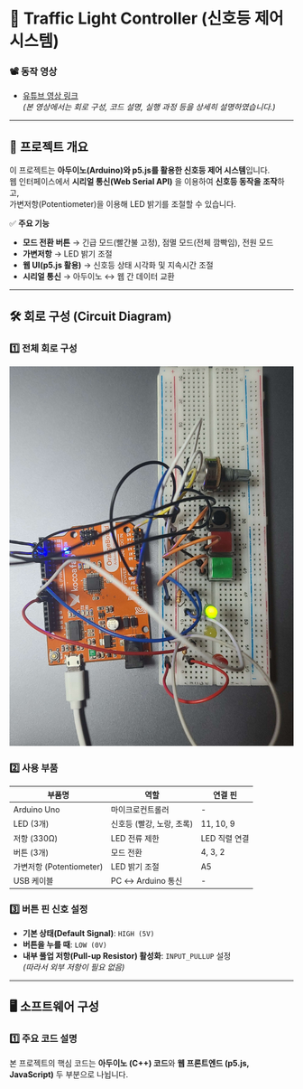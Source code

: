 # 🚦 **Traffic Light Controller (신호등 제어 시스템)**  

### 📽️ **동작 영상**
- [유튜브 영상 링크](https://youtu.be/예시링크)  
  *(본 영상에서는 회로 구성, 코드 설명, 실행 과정 등을 상세히 설명하였습니다.)*  

---

## 📜 **프로젝트 개요**
이 프로젝트는 **아두이노(Arduino)와 p5.js를 활용한 신호등 제어 시스템**입니다.  
웹 인터페이스에서 **시리얼 통신(Web Serial API)** 을 이용하여 **신호등 동작을 조작**하고,  
가변저항(Potentiometer)을 이용해 LED 밝기를 조절할 수 있습니다.

✅ **주요 기능**  
- **모드 전환 버튼** → 긴급 모드(빨간불 고정), 점멸 모드(전체 깜빡임), 전원 모드  
- **가변저항** → LED 밝기 조절  
- **웹 UI(p5.js 활용)** → 신호등 상태 시각화 및 지속시간 조절  
- **시리얼 통신** → 아두이노 ↔ 웹 간 데이터 교환  

---

## 🛠️ **회로 구성 (Circuit Diagram)**  

### **1️⃣ 전체 회로 구성**
![회로 구성도](image/20250316_221535.jpg)  

### **2️⃣ 사용 부품**
| 부품명 | 역할 | 연결 핀 |
|--------|------|--------|
| Arduino Uno | 마이크로컨트롤러 | - |
| LED (3개) | 신호등 (빨강, 노랑, 초록) | 11, 10, 9 |
| 저항 (330Ω) | LED 전류 제한 | LED 직렬 연결 |
| 버튼 (3개) | 모드 전환 | 4, 3, 2 |
| 가변저항 (Potentiometer) | LED 밝기 조절 | A5 |
| USB 케이블 | PC ↔ Arduino 통신 | - |

### **3️⃣ 버튼 핀 신호 설정**
- **기본 상태(Default Signal)**: `HIGH (5V)`
- **버튼을 누를 때**: `LOW (0V)`
- **내부 풀업 저항(Pull-up Resistor) 활성화**: `INPUT_PULLUP` 설정  
  *(따라서 외부 저항이 필요 없음)*  

---

## 🖥️ **소프트웨어 구성**
### **1️⃣ 주요 코드 설명**
본 프로젝트의 핵심 코드는 **아두이노 (C++) 코드**와 **웹 프론트엔드 (p5.js, JavaScript)** 두 부분으로 나뉩니다.
